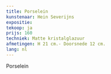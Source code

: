 ```yaml
---
title: Porselein
kunstenaar: Hein Severijns
expositie: 
tekoop: ja
prijs: 160
techniek: Matte kristalglazuur
afmetingen: H 21 cm.- Doorsnede 12 cm.
lang: nl
---
```


Porselein